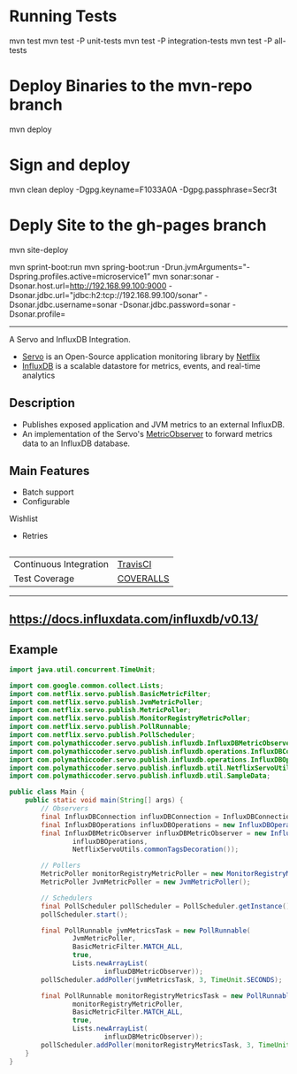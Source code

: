 
# Running Tests
mvn test
mvn test -P unit-tests
mvn test -P integration-tests
mvn test -P all-tests

# Deploy Binaries to the mvn-repo branch
mvn deploy

# Sign and deploy
mvn clean deploy -Dgpg.keyname=F1033A0A -Dgpg.passphrase=Secr3t


# Deply Site to the gh-pages branch
mvn site-deploy


mvn sprint-boot:run
mvn spring-boot:run -Drun.jvmArguments="-Dspring.profiles.active=microservice1”
mvn sonar:sonar -Dsonar.host.url=http://192.168.99.100:9000 -Dsonar.jdbc.url="jdbc:h2:tcp://192.168.99.100/sonar" -Dsonar.jdbc.username=sonar -Dsonar.jdbc.password=sonar -Dsonar.profile=


---

A Servo and InfluxDB Integration.

* [Servo](https://github.com/Netflix/servo) is an Open-Source application monitoring library by [Netflix](https://netflix.github.io/)
* [InfluxDB](https://influxdata.com/) is a scalable datastore for metrics, events, and real-time analytics

## Description

* Publishes exposed application and JVM metrics to an external InfluxDB.
* An implementation of the Servo's [MetricObserver](https://netflix.github.io/servo/current/servo-core/docs/javadoc/com/netflix/servo/publish/MetricObserver.html) to forward metrics data to an InfluxDB database.

## Main Features

* Batch support
* Configurable

Wishlist
* Retries

##

|||
|-|-|
| Continuous Integration | [TravisCI](https://travis-ci.org/getting_started) |
| Test Coverage | [COVERALLS](https://coveralls.io/) |

---
https://docs.influxdata.com/influxdb/v0.13/
---

## Example


```java
import java.util.concurrent.TimeUnit;

import com.google.common.collect.Lists;
import com.netflix.servo.publish.BasicMetricFilter;
import com.netflix.servo.publish.JvmMetricPoller;
import com.netflix.servo.publish.MetricPoller;
import com.netflix.servo.publish.MonitorRegistryMetricPoller;
import com.netflix.servo.publish.PollRunnable;
import com.netflix.servo.publish.PollScheduler;
import com.polymathiccoder.servo.publish.influxdb.InfluxDBMetricObserver;
import com.polymathiccoder.servo.publish.influxdb.operations.InfluxDBConnection;
import com.polymathiccoder.servo.publish.influxdb.operations.InfluxDBOperations;
import com.polymathiccoder.servo.publish.influxdb.util.NetflixServoUtils;
import com.polymathiccoder.servo.publish.influxdb.util.SampleData;

public class Main {
    public static void main(String[] args) {
        // Observers
        final InfluxDBConnection influxDBConnection = InfluxDBConnection.create(SampleData.getInfluxDBConfiguration());
        final InfluxDBOperations influxDBOperations = new InfluxDBOperations(influxDBConnection);
        final InfluxDBMetricObserver influxDBMetricObserver = new InfluxDBMetricObserver(
                influxDBOperations,
                NetflixServoUtils.commonTagsDecoration());

        // Pollers
        MetricPoller monitorRegistryMetricPoller = new MonitorRegistryMetricPoller();
        MetricPoller JvmMetricPoller = new JvmMetricPoller();

        // Schedulers
        final PollScheduler pollScheduler = PollScheduler.getInstance();
        pollScheduler.start();

        final PollRunnable jvmMetricsTask = new PollRunnable(
                JvmMetricPoller,
                BasicMetricFilter.MATCH_ALL,
                true,
                Lists.newArrayList(
                        influxDBMetricObserver));
        pollScheduler.addPoller(jvmMetricsTask, 3, TimeUnit.SECONDS);

        final PollRunnable monitorRegistryMetricsTask = new PollRunnable(
                monitorRegistryMetricPoller,
                BasicMetricFilter.MATCH_ALL,
                true,
                Lists.newArrayList(
                        influxDBMetricObserver));
        pollScheduler.addPoller(monitorRegistryMetricsTask, 3, TimeUnit.SECONDS);
    }
}
```
